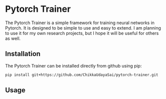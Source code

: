 # Pytorch Trainer 

The Pytorch Trainer is a simple framework for training neural networks in Pytorch. It is designed to be simple to use and easy to extend. I am planning to use it for my own research projects, but I hope it will be useful for others as well.

## Installation

The Pytorch Trainer can be installed directly from github using pip:

```bash
pip install git+https://github.com/ChikkaUdayaSai/pytorch-trainer.git
```

## Usage
